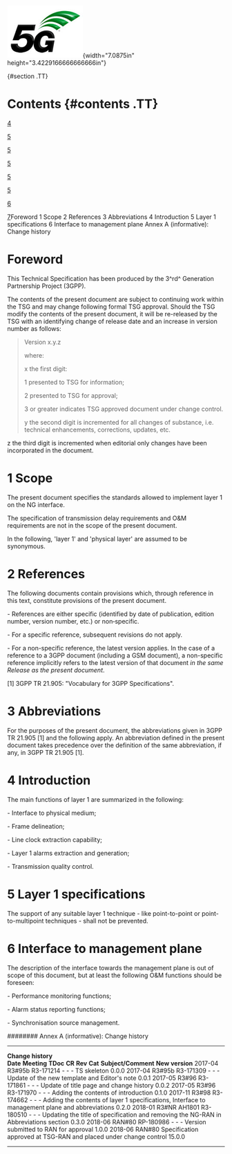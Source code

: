 ![](./media/image1.jpeg){width="7.0875in" height="3.4229166666666666in"}

  {#section .TT}

Contents {#contents .TT}
========

[4](#foreword)

[5](#scope)

[5](#references)

[5](#abbreviations)

[5](#introduction)

[5](#layer-1-specifications)

[6](#interface-to-management-plane)

[7](#annex-a-informative-change-history)Foreword 1 Scope 2 References 3
Abbreviations 4 Introduction 5 Layer 1 specifications 6 Interface to
management plane Annex A (informative): Change history

Foreword
========

This Technical Specification has been produced by the 3^rd^ Generation
Partnership Project (3GPP).

The contents of the present document are subject to continuing work
within the TSG and may change following formal TSG approval. Should the
TSG modify the contents of the present document, it will be re-released
by the TSG with an identifying change of release date and an increase in
version number as follows:

> Version x.y.z
>
> where:
>
> x the first digit:
>
> 1 presented to TSG for information;
>
> 2 presented to TSG for approval;
>
> 3 or greater indicates TSG approved document under change control.
>
> y the second digit is incremented for all changes of substance, i.e.
> technical enhancements, corrections, updates, etc.

z the third digit is incremented when editorial only changes have been
incorporated in the document.

1 Scope
=======

The present document specifies the standards allowed to implement layer
1 on the NG interface.

The specification of transmission delay requirements and O&M
requirements are not in the scope of the present document.

In the following, \'layer 1\' and \'physical layer\' are assumed to be
synonymous.

2 References
============

The following documents contain provisions which, through reference in
this text, constitute provisions of the present document.

\- References are either specific (identified by date of publication,
edition number, version number, etc.) or non‑specific.

\- For a specific reference, subsequent revisions do not apply.

\- For a non-specific reference, the latest version applies. In the case
of a reference to a 3GPP document (including a GSM document), a
non-specific reference implicitly refers to the latest version of that
document *in the same Release as the present document*.

\[1\] 3GPP TR 21.905: \"Vocabulary for 3GPP Specifications\".

3 Abbreviations
===============

For the purposes of the present document, the abbreviations given in
3GPP TR 21.905 \[1\] and the following apply. An abbreviation defined in
the present document takes precedence over the definition of the same
abbreviation, if any, in 3GPP TR 21.905 \[1\].

4 Introduction
==============

The main functions of layer 1 are summarized in the following:

\- Interface to physical medium;

\- Frame delineation;

\- Line clock extraction capability;

\- Layer 1 alarms extraction and generation;

\- Transmission quality control.

5 Layer 1 specifications
========================

The support of any suitable layer 1 technique - like point-to-point or
point-to-multipoint techniques - shall not be prevented.

6 Interface to management plane
===============================

The description of the interface towards the management plane is out of
scope of this document, but at least the following O&M functions should
be foreseen:

\- Performance monitoring functions;

\- Alarm status reporting functions;

\- Synchronisation source management.

######## Annex A (informative): Change history

  -------------------- --------------- ----------- -------- --------- --------- ------------------------------------------------------------------------------------------------ -----------------
  **Change history**                                                                                                                                                             
  **Date**             **Meeting**     **TDoc**    **CR**   **Rev**   **Cat**   **Subject/Comment**                                                                              **New version**
  2017-04              R3\#95b         R3-171214   \-       \-        \-        TS skeleton                                                                                      0.0.0
  2017-04              R3\#95b         R3-171309   \-       \-        \-        Update of the new template and Editor\'s note                                                    0.0.1
  2017-05              R3\#96          R3-171861   \-       \-        \-        Update of title page and change history                                                          0.0.2
  2017-05              R3\#96          R3-171970   \-       \-        \-        Adding the contents of introduction                                                              0.1.0
  2017-11              R3\#98          R3-174662   \-       \-        \-        Adding the contents of layer 1 specifications, Interface to management plane and abbreviations   0.2.0
  2018-01              R3\#NR AH1801   R3-180510   \-       \-        \-        Updating the title of specification and removing the NG-RAN in Abbreviations section             0.3.0
  2018-06              RAN\#80         RP-180986   \-       \-        \-        Version submitted to RAN for approval                                                            1.0.0
  2018-06              RAN\#80                                                  Specification approved at TSG-RAN and placed under change control                                15.0.0
  -------------------- --------------- ----------- -------- --------- --------- ------------------------------------------------------------------------------------------------ -----------------
